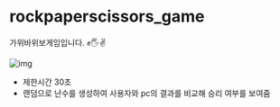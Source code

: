 # rockpaperscissors_game
가위바위보게임입니다. ✊🖐✌


![img](https://user-images.githubusercontent.com/79827829/219270595-77adbb82-a119-4ccd-959a-c0913e1383c8.JPG)



- 제한시간 30초
- 랜덤으로 난수를 생성하여 사용자와 pc의 결과를 비교해 승리 여부를 보여줌
